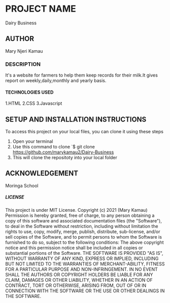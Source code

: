 # PROJECT NAME
Dairy Business
##  AUTHOR
Mary Njeri Kamau
###  DESCRIPTION
It's a website for farmers to help them keep records for their milk.It gives report on weekly,daily,monthly and yearly basis.
####  TECHNOLOGIES USED
1.HTML
2.CSS
3.Javascript
## SETUP AND INSTALLATION INSTRUCTIONS
To access this project on your local files, you can clone it using these steps
1. Open your terminal
1. Use this command to clone `$ git clone https://github.com/marykamau2/Dairy-Business
1. This will clone the repositoty into your local folder
## ACKNOWLEDGEMENT
Moringa School
#####  LICENSE
This project is under MIT License.
Copyright (c) 2021 (Mary Kamau)
Permission is hereby granted, free of charge, to any person obtaining a copy
of this software and associated documentation files (the "Software"), to deal
in the Software without restriction, including without limitation the rights
to use, copy, modify, merge, publish, distribute, sub-license, and/or sell
copies of the Software, and to permit persons to whom the Software is
furnished to do so, subject to the following conditions:
The above copyright notice and this permission notice shall be included in all
copies or substantial portions of the Software.
THE SOFTWARE IS PROVIDED "AS IS", WITHOUT WARRANTY OF ANY KIND, EXPRESS OR
IMPLIED, INCLUDING BUT NOT LIMITED TO THE WARRANTIES OF MERCHANT-ABILITY,
FITNESS FOR A PARTICULAR PURPOSE AND NON-INFRINGEMENT. IN NO EVENT SHALL THE
AUTHORS OR COPYRIGHT HOLDERS BE LIABLE FOR ANY CLAIM, DAMAGES OR OTHER
LIABILITY, WHETHER IN AN ACTION OF CONTRACT, TORT OR OTHERWISE, ARISING FROM,
OUT OF OR IN CONNECTION WITH THE SOFTWARE OR THE USE OR OTHER DEALINGS IN THE
SOFTWARE. 
